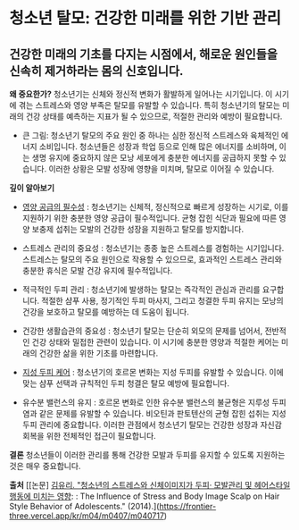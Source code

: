 ﻿

# 청소년 탈모: 건강한 미래를 위한 기반 관리

## 건강한 미래의 기초를 다지는 시점에서, 해로운 원인들을 신속히 제거하라는 몸의 신호입니다.

**왜 중요한가?** 
청소년기는 신체와 정신적 변화가 활발하게 일어나는 시기입니다. 이 시기에 겪는 스트레스와 영양 부족은 탈모를 유발할 수 있습니다. 특히 청소년기의 탈모는 미래의 건강 상태를 예측하는 지표가 될 수 있으므로, 적절한 관리와 예방이 필요합니다. 

- 큰 그림: 청소년기 탈모의 주요 원인 중 하나는 심한 정신적 스트레스와 육체적인 에너지 소비입니다. 청소년들은 성장과 학업 등으로 인해 많은 에너지를 소비하며, 이는 생명 유지에 중요하지 않은 모낭 세포에게 충분한 에너지를 공급하지 못할 수 있습니다. 이러한 상황은 모발 성장에 영향을 미치며, 탈모로 이어질 수 있습니다. 

**깊이 알아보기** 

- [영양 공급의 필수성](https://frontier-three.vercel.app/kr/m04/m0403/m040301/m04030102) : 청소년기는 신체적, 정신적으로 빠르게 성장하는 시기로, 이를 지원하기 위한 충분한 영양 공급이 필수적입니다. 균형 잡힌 식단과 필요에 따른 영양 보충제 섭취는 모발의 건강한 성장을 지원하고 탈모를 방지합니다. 

- 스트레스 관리의 중요성 : 청소년기는 종종 높은 스트레스를 경험하는 시기입니다. 스트레스는 탈모의 주요 원인으로 작용할 수 있으므로, 효과적인 스트레스 관리와 충분한 휴식은 모발 건강 유지에 필수적입니다. 

- 적극적인 두피 관리 : 청소년기에 발생하는 탈모는 즉각적인 관심과 관리를 요구합니다. 적절한 샴푸 사용, 정기적인 두피 마사지, 그리고 청결한 두피 유지는 모낭의 건강을 보호하고 탈모를 예방하는 데 도움이 됩니다. 

- 건강한 생활습관의 중요성 : 청소년기 탈모는 단순히 외모의 문제를 넘어서, 전반적인 건강 상태와 밀접한 관련이 있습니다. 이 시기에 충분한 영양과 적절한 케어는 미래의 건강한 삶을 위한 기초를 마련합니다. 

- [지성 두피 케어](https://frontier-three.vercel.app/kr/m04/m0403/m040303) : 청소년기의 호르몬 변화는 지성 두피를 유발할 수 있습니다. 이에 맞는 샴푸 선택과 규칙적인 두피 청결은 탈모 예방에 필요합니다. 

- 유수분 밸런스의 유지 : 호르몬 변화로 인한 유수분 밸런스의 불균형은 지루성 두피염과 같은 문제를 유발할 수 있습니다. 비오틴과 판토텐산의 균형 잡힌 섭취는 지성 두피 관리에 중요합니다. 이러한 관점에서 청소년기 탈모는 건강한 성장과 자신감 회복을 위한 전체적인 접근이 필요합니다. 

**결론**
청소년들이 이러한 관리를 통해 건강한 모발과 두피를 유지할 수 있도록 지원하는 것은 매우 중요합니다.

**출처**
[\[논문\] [김유리. "청소년의 스트레스와 신체이미지가 두피· 모발관리 및 헤어스타일 행동에 미치는 영향](/m04/m0407/m040717):
: The Influence of Stress and Body Image Scalp on Hair Style Behavior of Adolescents." (2014).](https://frontier-three.vercel.app/kr/m04/m0407/m040717)
<!--stackedit_data:
eyJoaXN0b3J5IjpbLTIyNzE5MTY2NiwyMTQwNjMzNzAyXX0=
-->